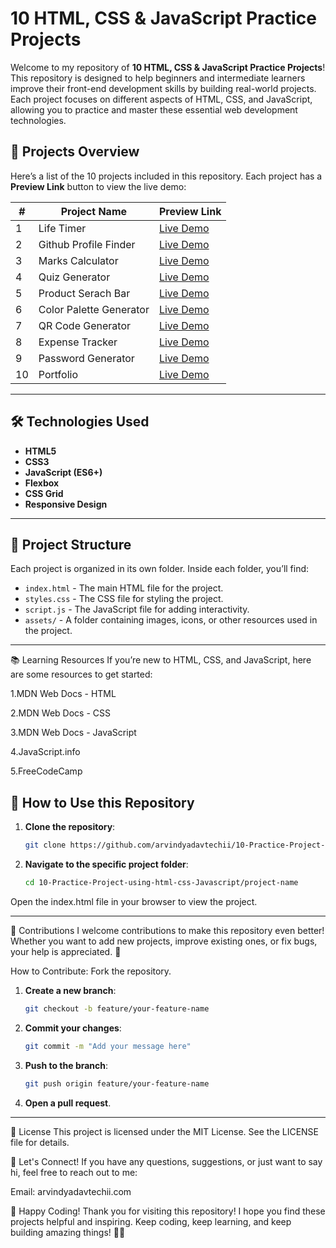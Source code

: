 # 10 HTML, CSS & JavaScript Practice Projects

Welcome to my repository of **10 HTML, CSS & JavaScript Practice Projects**! This repository is designed to help beginners and intermediate learners improve their front-end development skills by building real-world projects. Each project focuses on different aspects of HTML, CSS, and JavaScript, allowing you to practice and master these essential web development technologies.

## 🚀 Projects Overview

Here’s a list of the 10 projects included in this repository. Each project has a **Preview Link** button to view the live demo:

| #  | Project Name                  | Preview Link                                                                                      |
|----|-------------------------------|---------------------------------------------------------------------------------------------------|
| 1  | Life Timer                    | [Live Demo](https://10-practice-project-using-html-css-javascript.vercel.app/Project-1/index.html)|
| 2  | Github Profile Finder         | [Live Demo](https://10-practice-project-using-html-css-javascript.vercel.app/Project-2/index.html)|
| 3  | Marks Calculator              | [Live Demo](https://10-practice-project-using-html-css-javascript.vercel.app/Project-3/index.html)|
| 4  | Quiz Generator                | [Live Demo](https://10-practice-project-using-html-css-javascript.vercel.app/Project-4/index.html)|
| 5  | Product Serach Bar            | [Live Demo](https://10-practice-project-using-html-css-javascript.vercel.app/Project-5/index.html)|
| 6  | Color Palette Generator       | [Live Demo](https://10-practice-project-using-html-css-javascript.vercel.app/Project-6/index.html)|
| 7  | QR Code Generator             | [Live Demo](https://10-practice-project-using-html-css-javascript.vercel.app/Project-7/index.html)|
| 8  | Expense Tracker               | [Live Demo](https://10-practice-project-using-html-css-javascript.vercel.app/Project-8/index.html)|
| 9  | Password Generator            | [Live Demo](https://10-practice-project-using-html-css-javascript.vercel.app/Project-9/index.html)|
| 10 | Portfolio                     | [Live Demo](https://10-practice-project-using-html-css-javascript.vercel.app/)                    |

---

## 🛠️ Technologies Used

- **HTML5**  
- **CSS3**  
- **JavaScript (ES6+)**  
- **Flexbox**  
- **CSS Grid**  
- **Responsive Design**  

---

## 📁 Project Structure

Each project is organized in its own folder. Inside each folder, you’ll find:

- `index.html` - The main HTML file for the project.
- `styles.css` - The CSS file for styling the project.
- `script.js` - The JavaScript file for adding interactivity.
- `assets/` - A folder containing images, icons, or other resources used in the project.

---

📚 Learning Resources
If you’re new to HTML, CSS, and JavaScript, here are some resources to get started:

1.MDN Web Docs - HTML

2.MDN Web Docs - CSS

3.MDN Web Docs - JavaScript

4.JavaScript.info

5.FreeCodeCamp


## 🚀 How to Use this Repository
1. **Clone the repository**:
   ```bash
   git clone https://github.com/arvindyadavtechii/10-Practice-Project-using-html-css-Javascript.git

2. **Navigate to the specific project folder**:
   ```bash
   cd 10-Practice-Project-using-html-css-Javascript/project-name
Open the index.html file in your browser to view the project.

---
🌟 Contributions
I welcome contributions to make this repository even better! Whether you want to add new projects, improve existing ones, or fix bugs, your help is appreciated. 🙌

How to Contribute:
Fork the repository.

1. **Create a new branch**:
   ```bash
   git checkout -b feature/your-feature-name
   
2. **Commit your changes**:
   ```bash
   git commit -m "Add your message here"

3. **Push to the branch**:
   ```bash
   git push origin feature/your-feature-name
4. **Open a pull request**.

---

📄 License
This project is licensed under the MIT License. See the LICENSE file for details.

📧 Let's Connect!
If you have any questions, suggestions, or just want to say hi, feel free to reach out to me:

Email: arvindyadavtechii.com


🎉 Happy Coding!
Thank you for visiting this repository! I hope you find these projects helpful and inspiring. Keep coding, keep learning, and keep building amazing things! 🚀✨
